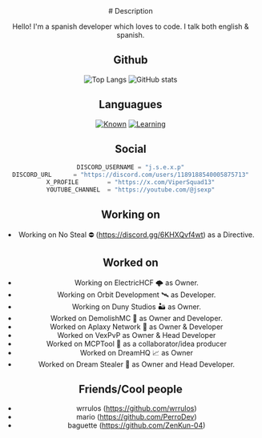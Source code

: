 <div align="center">
# Description

Hello! I'm a spanish developer which loves to code. I talk both english & spanish.

## Github
![Top Langs](https://github-readme-stats.vercel.app/api/top-langs/?username=znotdeev)
![GitHub stats](https://github-readme-stats.vercel.app/api?username=znotdeev&show_icons=true&theme=radical)

## Languagues

[![Known](https://skillicons.dev/icons?i=python,java,mysql,bash)](https://skillicons.dev)
[![Learning](https://skillicons.dev/icons?i=javascript)](https://skillicons.dev)

## Social

```python
DISCORD_USERNAME = "j.s.e.x.p"
DISCORD_URL      = "https://discord.com/users/1189188540005875713"
X_PROFILE        = "https://x.com/ViperSquad13"
YOUTUBE_CHANNEL  = "https://youtube.com/@jsexp"
```

## Working on
- Working on No Steal ⛔ (https://discord.gg/6KHXQvf4wt) as a Directive.

## Worked on
- Working on ElectricHCF 🌩 as Owner.
- Working on Orbit Development 🛰️ as Developer.
- Working on Duny Studios 🏜️ as Owner.
- Worked on DemolishMC 🔨 as Owner and Developer.
- Worked on Aplaxy Network 🐍 as Owner & Developer
- Worked on VexPvP as Owner & Head Developer
- Worked on MCPTool 🧨 as a collaborator/idea producer
- Worked on DreamHQ 📈 as Owner
- Worked on Dream Stealer 💭 as Owner and Head Developer.

## Friends/Cool people
- wrrulos (https://github.com/wrrulos)
- mario (https://github.com/PerroDev)
- baguette (https://github.com/ZenKun-04)
